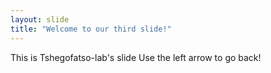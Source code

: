 ```yaml
---
layout: slide
title: "Welcome to our third slide!"
---
```

This is Tshegofatso-lab's slide
Use the left arrow to go back!